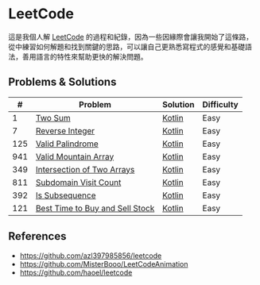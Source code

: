 LeetCode
========

這是我個人解 [LeetCode](https://leetcode.com/) 的過程和紀錄，因為一些因緣際會讓我開始了這條路，從中練習如何解題和找到關鍵的思路，可以讓自己更熟悉寫程式的感覺和基礎語法，善用語言的特性來幫助更快的解決問題。

## Problems & Solutions

| #   | Problem         | Solution | Difficulty |
|-----|------------------|----------|------------|
|1|[Two Sum](./problems/1.two-sum.md)|[Kotlin](./solutions/src/main/kotlin/com/enginebai/leetcode/easy/Solution1.kt)|Easy|
|7|[Reverse Integer](./problems/7.reverse-integer.md)|[Kotlin](./solutions/src/main/kotlin/com/enginebai/leetcode/easy/Solution7.kt)|Easy|
|125|[Valid Palindrome](./problems/125.valid-palindrome.md)|[Kotlin](./solutions/src/main/kotlin/com/enginebai/leetcode/easy/Solution125.kt)| Easy|
|941|[Valid Mountain Array](./problems/941.valid-mountain-array.md)|[Kotlin](./solutions/src/main/kotlin/com/enginebai/leetcode/easy/Solution941.kt)|Easy|
|349|[Intersection of Two Arrays](./problems/349.intersection-of-two-arrays.md)|[Kotlin](./solutions/src/main/kotlin/com/enginebai/leetcode/easy/Solution349.kt)|Easy|
|811|[Subdomain Visit Count](./problems/811.subdomain-visit-count.md)|[Kotlin](./solutions/src/main/kotlin/com/enginebai/leetcode/easy/Solution811.kt)|Easy|
|392|[Is Subsequence](./problems/392.is-subsequence.md)|[Kotlin](./solutions/src/main/kotlin/com/enginebai/leetcode/easy/Solution392.kt)|Easy|
|121|[Best Time to Buy and Sell Stock](./problems/121.best-time-to-buy-and-sell-stock.md)|[Kotlin](./solutions/src/main/kotlin/com/enginebai/leetcode/easy/Solution121.kt)|Easy|

## References
* https://github.com/azl397985856/leetcode
* https://github.com/MisterBooo/LeetCodeAnimation
* https://github.com/haoel/leetcode
